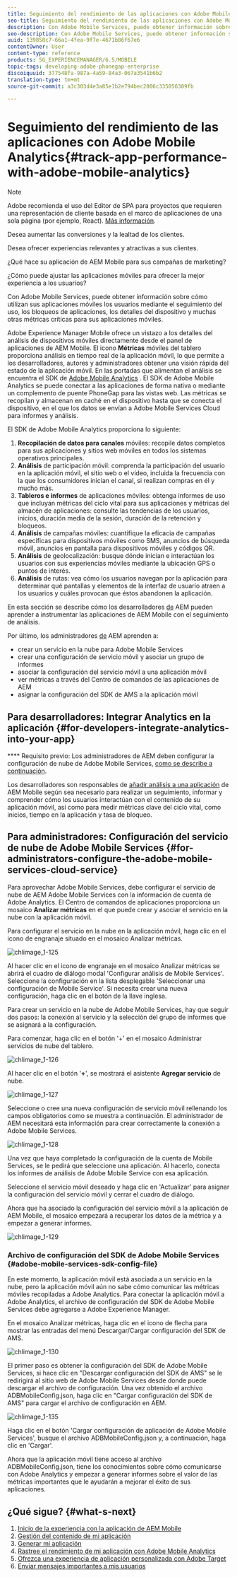 ```yaml
---
title: Seguimiento del rendimiento de las aplicaciones con Adobe Mobile Analytics
seo-title: Seguimiento del rendimiento de las aplicaciones con Adobe Mobile Analytics
description: Con Adobe Mobile Services, puede obtener información sobre cómo utilizan sus aplicaciones móviles los usuarios mediante el seguimiento del uso, los bloqueos de aplicaciones, los detalles del dispositivo y muchas otras métricas críticas para sus aplicaciones móviles. Siga esta página para obtener más información.
seo-description: Con Adobe Mobile Services, puede obtener información sobre cómo utilizan sus aplicaciones móviles los usuarios mediante el seguimiento del uso, los bloqueos de aplicaciones, los detalles del dispositivo y muchas otras métricas críticas para sus aplicaciones móviles. Siga esta página para obtener más información.
uuid: 139858c7-66a1-4fea-9f7e-4671b86f67e6
contentOwner: User
content-type: reference
products: SG_EXPERIENCEMANAGER/6.5/MOBILE
topic-tags: developing-adobe-phonegap-enterprise
discoiquuid: 377548fa-987a-4a59-84a3-067a3541b6b2
translation-type: tm+mt
source-git-commit: a3c303d4e3a85e1b2e794bec2006c335056309fb

---
```



# Seguimiento del rendimiento de las aplicaciones con Adobe Mobile Analytics{#track-app-performance-with-adobe-mobile-analytics}

>[!NOTE]
>
>Adobe recomienda el uso del Editor de SPA para proyectos que requieren una representación de cliente basada en el marco de aplicaciones de una sola página (por ejemplo, React). [Más información](/help/sites-developing/spa-overview.md).

Desea aumentar las conversiones y la lealtad de los clientes.

Desea ofrecer experiencias relevantes y atractivas a sus clientes.

¿Qué hace su aplicación de AEM Mobile para sus campañas de marketing?

¿Cómo puede ajustar las aplicaciones móviles para ofrecer la mejor experiencia a los usuarios?

Con Adobe Mobile Services, puede obtener información sobre cómo utilizan sus aplicaciones móviles los usuarios mediante el seguimiento del uso, los bloqueos de aplicaciones, los detalles del dispositivo y muchas otras métricas críticas para sus aplicaciones móviles.

Adobe Experience Manager Mobile ofrece un vistazo a los detalles del análisis de dispositivos móviles directamente desde el panel de aplicaciones de AEM Mobile. El icono **Métricas** móviles del tablero proporciona análisis en tiempo real de la aplicación móvil, lo que permite a los desarrolladores, autores y administradores obtener una visión rápida del estado de la aplicación móvil. En las portadas que alimentan el análisis se encuentra el SDK de [Adobe Mobile Analytics](https://www.adobe.com/ca/solutions/digital-analytics/mobile-web-apps-analytics.html) . El SDK de Adobe Mobile Analytics se puede conectar a las aplicaciones de forma nativa o mediante un complemento de puente PhoneGap para las vistas web. Las métricas se recopilan y almacenan en caché en el dispositivo hasta que se conecta el dispositivo, en el que los datos se envían a Adobe Mobile Services Cloud para informes y análisis.

El SDK de Adobe Mobile Analytics proporciona lo siguiente:

1. **Recopilación de datos para canales** móviles: recopile datos completos para sus aplicaciones y sitios web móviles en todos los sistemas operativos principales.
1. **Análisis** de participación móvil: comprenda la participación del usuario en la aplicación móvil, el sitio web o el vídeo, incluida la frecuencia con la que los consumidores inician el canal, si realizan compras en él y mucho más.
1. **Tableros e informes** de aplicaciones móviles: obtenga informes de uso que incluyan métricas del ciclo vital para sus aplicaciones y métricas del almacén de aplicaciones: consulte las tendencias de los usuarios, inicios, duración media de la sesión, duración de la retención y bloqueos.
1. **Análisis** de campañas móviles: cuantifique la eficacia de campañas específicas para dispositivos móviles como SMS, anuncios de búsqueda móvil, anuncios en pantalla para dispositivos móviles y códigos QR.
1. **Análisis** de geolocalización: busque dónde inician e interactúan los usuarios con sus experiencias móviles mediante la ubicación GPS o puntos de interés.
1. **Análisis** de rutas: vea cómo los usuarios navegan por la aplicación para determinar qué pantallas y elementos de la interfaz de usuario atraen a los usuarios y cuáles provocan que éstos abandonen la aplicación.

En esta sección se describe cómo los desarrolladores [de](#developers) AEM pueden aprender a instrumentar las aplicaciones de AEM Mobile con el seguimiento de análisis.

Por último, los administradores [de](#administrators) AEM aprenden a:

* crear un servicio en la nube para Adobe Mobile Services
* crear una configuración de servicio móvil y asociar un grupo de informes
* asociar la configuración del servicio móvil a una aplicación móvil
* ver métricas a través del Centro de comandos de las aplicaciones de AEM
* asignar la configuración del SDK de AMS a la aplicación móvil

## Para desarrolladores: Integrar Analytics en la aplicación {#for-developers-integrate-analytics-into-your-app}

**** Requisito previo: Los administradores de AEM deben configurar la configuración de nube de Adobe Mobile Services, [como se describe a continuación](#amscloudserviceconfig).

Los desarrolladores son responsables de [añadir análisis a una aplicación](/help/mobile/phonegap-add-analytics-to-apps.md) de AEM Mobile según sea necesario para realizar un seguimiento, informar y comprender cómo los usuarios interactúan con el contenido de su aplicación móvil, así como para medir métricas clave del ciclo vital, como inicios, tiempo en la aplicación y tasa de bloqueo.

## Para administradores: Configuración del servicio de nube de Adobe Mobile Services {#for-administrators-configure-the-adobe-mobile-services-cloud-service}

Para aprovechar Adobe Mobile Services, debe configurar el servicio de nube de AEM Adobe Mobile Services con la información de cuenta de Adobe Analytics. El Centro de comandos de aplicaciones proporciona un mosaico **Analizar métricas** en el que puede crear y asociar el servicio en la nube con la aplicación móvil.

Para configurar el servicio en la nube en la aplicación móvil, haga clic en el icono de engranaje situado en el mosaico Analizar métricas.

![chlimage_1-125](assets/chlimage_1-125.png)

Al hacer clic en el icono de engranaje en el mosaico Analizar métricas se abrirá el cuadro de diálogo modal &#39;Configurar análisis de Mobile Services&#39;. Seleccione la configuración en la lista desplegable &#39;Seleccionar una configuración de Mobile Service&#39;. Si necesita crear una nueva configuración, haga clic en el botón de la llave inglesa.

Para crear un servicio en la nube de Adobe Mobile Services, hay que seguir dos pasos: la conexión al servicio y la selección del grupo de informes que se asignará a la configuración.

Para comenzar, haga clic en el botón &#39;+&#39; en el mosaico Administrar servicios de nube del tablero.

![chlimage_1-126](assets/chlimage_1-126.png)

Al hacer clic en el botón &#39;**+**&#39;, se mostrará el asistente **Agregar servicio** de nube.

![chlimage_1-127](assets/chlimage_1-127.png)

Seleccione o cree una nueva configuración de servicio móvil rellenando los campos obligatorios como se muestra a continuación. El administrador de AEM necesitará esta información para crear correctamente la conexión a Adobe Mobile Services.

![chlimage_1-128](assets/chlimage_1-128.png)

Una vez que haya completado la configuración de la cuenta de Mobile Services, se le pedirá que seleccione una aplicación. Al hacerlo, conecta los informes de análisis de Adobe Mobile Service con esa aplicación.

Seleccione el servicio móvil deseado y haga clic en &#39;Actualizar&#39; para asignar la configuración del servicio móvil y cerrar el cuadro de diálogo.

Ahora que ha asociado la configuración del servicio móvil a la aplicación de AEM Mobile, el mosaico empezará a recuperar los datos de la métrica y a empezar a generar informes.

![chlimage_1-129](assets/chlimage_1-129.png)

### Archivo de configuración del SDK de Adobe Mobile Services {#adobe-mobile-services-sdk-config-file}

En este momento, la aplicación móvil está asociada a un servicio en la nube, pero la aplicación móvil aún no sabe cómo comunicar las métricas móviles recopiladas a Adobe Analytics. Para conectar la aplicación móvil a Adobe Analytics, el archivo de configuración del SDK de Adobe Mobile Services debe agregarse a Adobe Experience Manager.

En el mosaico Analizar métricas, haga clic en el icono de flecha para mostrar las entradas del menú Descargar/Cargar configuración del SDK de AMS.

![chlimage_1-130](assets/chlimage_1-130.png)

El primer paso es obtener la configuración del SDK de Adobe Mobile Services, si hace clic en &quot;Descargar configuración del SDK de AMS&quot; se le redirigirá al sitio web de Adobe Mobile Services desde donde puede descargar el archivo de configuración. Una vez obtenido el archivo ADBMobileConfig.json, haga clic en &quot;Cargar configuración del SDK de AMS&quot; para cargar el archivo de configuración en AEM.

![chlimage_1-135](assets/chlimage_1-131.png)

Haga clic en el botón &#39;Cargar configuración de aplicación de Adobe Mobile Services&#39;, busque el archivo ADBMobileConfig.json y, a continuación, haga clic en &#39;Cargar&#39;.

Ahora que la aplicación móvil tiene acceso al archivo ADBMobileConfig.json, tiene los conocimientos sobre cómo comunicarse con Adobe Analytics y empezar a generar informes sobre el valor de las métricas importantes que le ayudarán a mejorar el éxito de sus aplicaciones.

## ¿Qué sigue? {#what-s-next}

1. [Inicio de la experiencia con la aplicación de AEM Mobile](/help/mobile/starting-aem-phonegap-app.md)
1. [Gestión del contenido de mi aplicación](/help/mobile/phonegap-manage-app-content.md)
1. [Generar mi aplicación](/help/mobile/building-app-mobile-phonegap.md)
1. [Rastree el rendimiento de mi aplicación con Adobe Mobile Analytics](/help/mobile/phonegap-intro-to-app-analytics.md)
1. [Ofrezca una experiencia de aplicación personalizada con Adobe Target](/help/mobile/phonegap-aem-mobile-content-personalization.md)
1. [Enviar mensajes importantes a mis usuarios](/help/mobile/phonegap-push-notifications.md)